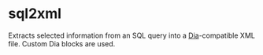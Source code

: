 # sql2xml

Extracts selected information from an SQL query into a [Dia](https://wiki.gnome.org/Apps/Dia)-compatible XML file. Custom Dia blocks are used.
